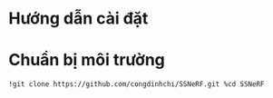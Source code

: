 # Hướng dẫn cài đặt

# Chuẩn bị môi trường
`!git clone https://github.com/congdinhchi/SSNeRF.git
%cd SSNeRF`
